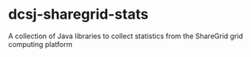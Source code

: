 dcsj-sharegrid-stats
====================

A collection of Java libraries to collect statistics from the ShareGrid grid computing platform